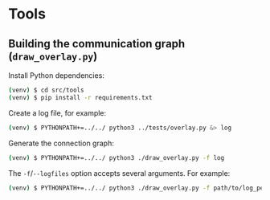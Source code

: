 # Tools

## Building the communication graph (`draw_overlay.py`)

Install Python dependencies:

```bash
(venv) $ cd src/tools
(venv) $ pip install -r requirements.txt
```

Create a log file, for example:

```bash
(venv) $ PYTHONPATH+=../../ python3 ../tests/overlay.py &> log
```

Generate the connection graph:

```bash
(venv) $ PYTHONPATH+=../../ python3 ./draw_overlay.py -f log
```

The `-f`/`--logfiles` option accepts several arguments. For example:

```bash
(venv) $ PYTHONPATH+=../../ python3 ./draw_overlay.py -f path/to/log_peer0 path/to/log_peer1 path/to/log_peer2
```

